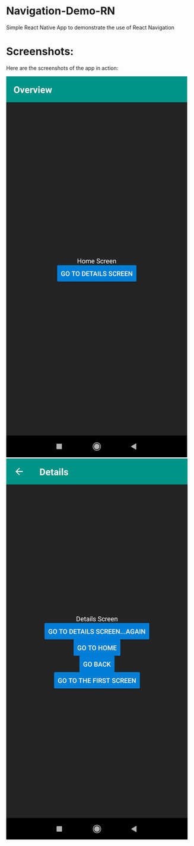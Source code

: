 # Navigation-Demo-RN
Simple React Native App to demonstrate the use of React Navigation

# Screenshots:
Here are the screenshots of the app in action:

![React-Navigation](images/Screenshot-1.jpg)
![React-Navigation](images/Screenshot-2.jpg)
